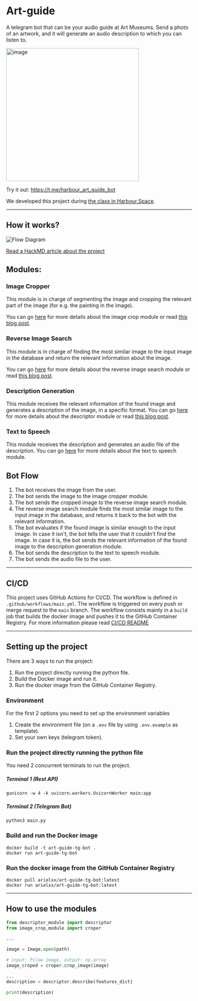 # Art-guide

A telegram bot that can be your audio guide at Art Museums.
Send a photo of an artwork, and it will generate an audio description to which you can listen to.

<img width="360" alt="image" src="https://github.com/aguschin/art-guide/assets/6797716/2f668aba-963c-44be-81fb-97d91e67aeb9">

Try it out: https://t.me/harbour_art_guide_bot

We developed this project during [the class in Harbour.Space](https://harbour.space/data-science/courses/practicing-ds-skills-in-ml-competitions-alexander-guschin-875).

---

## How it works?

<img src="https://i.imgur.com/vRb0alE.jpg"  alt="Flow Diagram"/>

[Read a HackMD article about the project](https://hackmd.io/@aniervs/ryQt5Jlph)

## Modules:

### Image Cropper
This module is in charge of segmenting the image and cropping the relevant part of the image (for e.g. the painting in the image).

You can go [here](image_crop_module/README.md) for more details about the image crop module or read [this blog post](https://medium.com/@mjason98/paintings-extraction-from-images-art-guide-6002a749593e).


### Reverse Image Search
This module is in charge of finding the most similar image to the input image in the database and return the relevant information about the image.

You can go [here](reverse_image_search_module/README.md) for more details about the reverse image search module or read [this blog post](https://medium.com/@mohammadsanaee.n/your-ai-art-assistant-art-guide-9151433ab40a).


### Description Generation
This module receives the relevant information of the found image and generates a description of the image, in a specific format.
You can go [here](descriptor_module/README.md) for more details about the descriptor module or read [this blog post](https://medium.com/@ddunebari/your-guide-in-the-world-of-art-your-ai-museum-guide-1a087a132146).


### Text to Speech
This module receives the description and generates an audio file of the description.
You can go [here](text2speech_module/README.md) for more details about the text to speech module.

## Bot Flow

1. The bot receives the image from the user.
2. The bot sends the image to the image cropper module.
3. The bot sends the cropped image to the reverse image search module.
4. The reverse image search module finds the most similar image to the input image in the database, and returns it back to the bot with the relevant information.
5. The bot evaluates if the found image is similar enough to the input image. In case it isn't, the bot tells the user that it couldn't find the image. In case it is, the bot sends the relevant information of the found image to the description generation module.
6. The bot sends the description to the text to speech module.
7. The bot sends the audio file to the user.

---

## CI/CD

This project uses GitHub Actions for CI/CD. The workflow is defined in `.github/workflows/main.yml`. The workflow is triggered on every push or merge request to the `main` branch. The workflow consists mainly in a `build` job that builds the docker image and pushes it to the GitHub Container Registry. For more information please read [CI/CD README](.github/workflows/README.md)

---
## Setting up the project

There are 3 ways to run the project:

1. Run the project directly running the python file.
2. Build the Docker image and run it.
3. Run the docker image from the GitHub Container Registry.

### Environment

For the first 2 options you need to set up the environment variables

1. Create the environment file (on a `.env` file by using `.env.example` as template).
2. Set your own keys (telegram token).


### Run the project directly running the python file

You need 2 concurrent terminals to run the project.

##### Terminal 1 (Rest API)

```shell
gunicorn -w 4 -k uvicorn.workers.UvicornWorker main:app
```

##### Terminal 2 (Telegram Bot)


```shell
python3 main.py
```


### Build and run the Docker image

```shell
docker build -t art-guide-tg-bot .
docker run art-guide-tg-bot
```

### Run the docker image from the GitHub Container Registry

```shell
docker pull arielxx/art-guide-tg-bot:latest
docker run arielxx/art-guide-tg-bot:latest
```
---
## How to use the modules

```python
from descriptor_module import descriptor
from image_crop_module import croper

...

image = Image.open(path)

# input: Pilow image, output: np.array
image_croped = croper.crop_image(image)

...
description = descriptor.describe(features_dict)

print(description)
```
